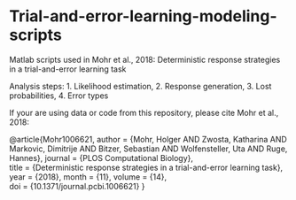 # Trial-and-error-learning-modeling-scripts

Matlab scripts used in Mohr et al., 2018: Deterministic response strategies in a trial-and-error learning task

Analysis steps: 1. Likelihood estimation, 2. Response generation, 3. Lost probabilities, 4. Error types

If your are using data or code from this repository, please cite Mohr et al., 2018: 

@article{Mohr1006621,
    author = {Mohr, Holger AND Zwosta, Katharina AND Markovic, Dimitrije AND Bitzer, Sebastian AND Wolfensteller, Uta AND Ruge, Hannes},
    journal = {PLOS Computational Biology},    
    title = {Deterministic response strategies in a trial-and-error learning task},
    year = {2018},
    month = {11},
    volume = {14},    
    doi = {10.1371/journal.pcbi.1006621}
}
